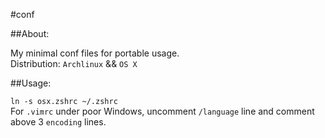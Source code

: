 #conf

##About:

My minimal conf files for portable usage.  
Distribution: `Archlinux` && `OS X`  

##Usage:

`ln -s osx.zshrc ~/.zshrc`  
For `.vimrc` under poor Windows, uncomment `/language` line and comment above 3 `encoding` lines.  


